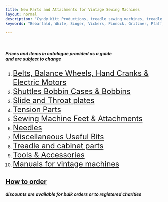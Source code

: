 ```yaml
---
title: New Parts and Attachments for Vintage Sewing Machines
layout: normal
description: "Cyndy Kitt Productions, treadle sewing machines, treadle sewing machine parts, sewing machine parts, vintage treadle sewing machines, reproduction sewing machine manuals, sewing machine manual, sewing, clothing, accessories, costume, bags, eco friendly, green machine, craft, treadle, design, eco sewing, sustainable craft"
keywords: "Bebarfald, White, Singer, Vickers, Pinnock, Gritzner, Pfaff, treadle sewing machine, vintage sewing machine, sewing machine manual, sewing"

---
```


<div class="container mb-4">
<div class="row">
<div class="col-2">&nbsp;</div><!-- end col -->
<div class="col-8">
  <h5 class="text-center my-4">Prices and items in catalogue provided as a guide<br> and are subject to change</h5>
<ol>
<li><font size="5"><a href="{{ "pricelist/p01.html" | relative_url }}">Belts, Balance Wheels, Hand Cranks &amp; Electric Motors</a></font></li>
<li><font size="5"><a href="{{ "pricelist/p02.html" | relative_url }}">Shuttles Bobbin Cases &amp; Bobbins</a></font></li>
<li><font size="5"><a href="{{ "pricelist/p03.html" | relative_url }}">Slide and Throat plates</a></font></li>
<li><font size="5"><a href="{{ "pricelist/p04.html" | relative_url }}">Tension Parts </a></font></li>
<li><font size="5"><a href="{{ "pricelist/p05.html" | relative_url }}">Sewing Machine Feet &amp; Attachments</a></font></li>
<li><font size="5"><a href="{{ "pricelist/p06.html" | relative_url }}">Needles</a></font></li>
<li><font size="5"><a href="{{ "pricelist/p07.html" | relative_url }}">Miscellaneous Useful Bits</a></font></li>
<li><font size="5"><a href="{{ "pricelist/p08.html" | relative_url }}">Treadle and cabinet parts</a></font></li>
<li><font size="5"><a href="{{ "pricelist/p09.html" | relative_url }}">Tools &amp; Accessories</a></font></li>
<li><font size="5"><a href="{{ "manuals" | relative_url }}">Manuals for vintage machines</a></font></li>
</ol>
<h2 class="text-center"><a href="{{ "pricelist/orders.html" | relative_url }}">How to order</a></h2>
<h5 class="text-center">discounts are available for bulk orders or to registered charities</h5>
 </div><!-- end col -->
<div class="col-2">&nbsp;</div><!-- end col -->
</div><!-- end row -->
</div><!-- end container -->
